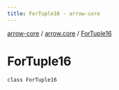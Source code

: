 ```yaml
---
title: ForTuple16 - arrow-core
---
```


[arrow-core](../index.html) / [arrow.core](index.html) / [ForTuple16](./-for-tuple16.html)

# ForTuple16

`class ForTuple16`